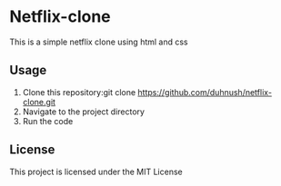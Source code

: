 # Netflix-clone

This is a simple netflix clone using html and css

## Usage

1. Clone this repository:git clone https://github.com/duhnush/netflix-clone.git
2. Navigate to the project directory
3. Run the code

## License

This project is licensed under the MIT License 



